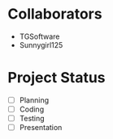 # Collaborators
- TGSoftware
- Sunnygirl125

# Project Status
- [ ] Planning
- [ ] Coding
- [ ] Testing
- [ ] Presentation